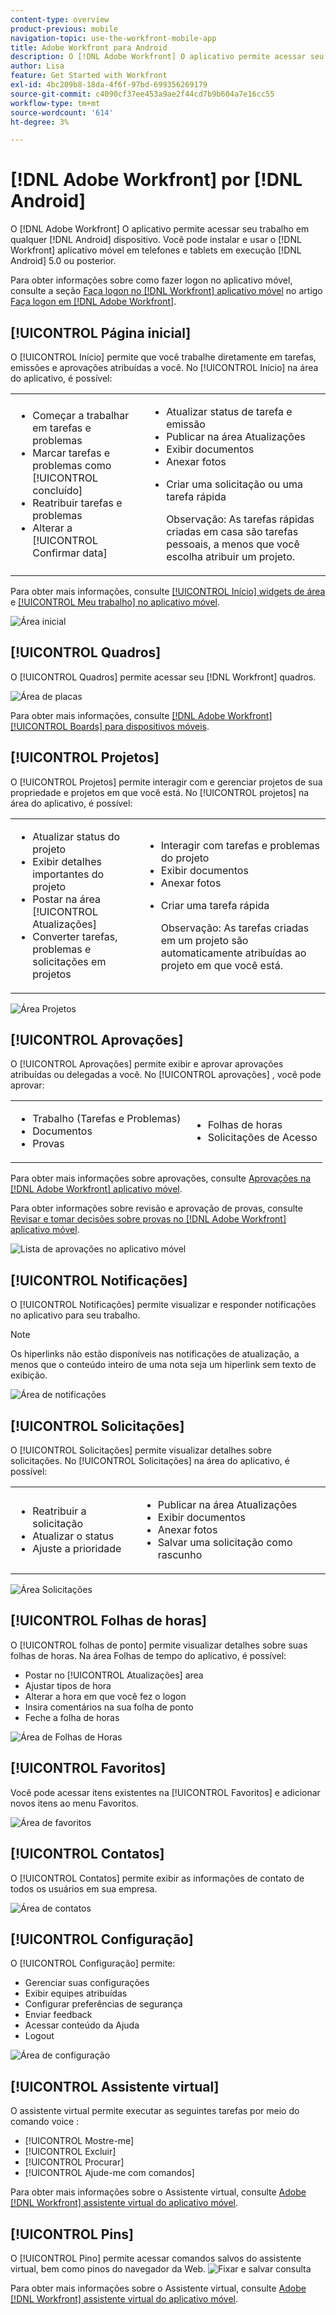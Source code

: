 ```yaml
---
content-type: overview
product-previous: mobile
navigation-topic: use-the-workfront-mobile-app
title: Adobe Workfront para Android
description: O [!DNL Adobe Workfront] O aplicativo permite acessar seu trabalho em qualquer dispositivo Android. Você pode instalar e usar o [!DNL Workfront] aplicativo móvel em telefones e tablets que executam o Android 5.0 ou posterior.
author: Lisa
feature: Get Started with Workfront
exl-id: 4bc209b8-18da-4f6f-97bd-699356269179
source-git-commit: c4090cf37ee453a9ae2f44cd7b9b604a7e16cc55
workflow-type: tm+mt
source-wordcount: '614'
ht-degree: 3%

---
```


# [!DNL Adobe Workfront] por [!DNL Android]

O [!DNL Adobe Workfront] O aplicativo permite acessar seu trabalho em qualquer [!DNL Android] dispositivo. Você pode instalar e usar o [!DNL Workfront] aplicativo móvel em telefones e tablets em execução [!DNL Android] 5.0 ou posterior.

Para obter informações sobre como fazer logon no aplicativo móvel, consulte a seção [Faça logon no [!DNL Workfront] aplicativo móvel](../../../workfront-basics/manage-your-account-and-profile/managing-your-workfront-account/log-in-to-workfront.md#log) no artigo [Faça logon em [!DNL Adobe Workfront]](../../../workfront-basics/manage-your-account-and-profile/managing-your-workfront-account/log-in-to-workfront.md).

## [!UICONTROL Página inicial]

O [!UICONTROL Início] permite que você trabalhe diretamente em tarefas, emissões e aprovações atribuídas a você. No [!UICONTROL Início] na área do aplicativo, é possível:

<table style="table-layout:auto"> 
 <col> 
 <col> 
 <tbody> 
  <tr> 
   <td> 
    <ul> 
     <li>Começar a trabalhar em tarefas e problemas</li> 
     <li>Marcar tarefas e problemas como [!UICONTROL concluído]</li> 
     <li>Reatribuir tarefas e problemas</li> 
     <li>Alterar a [!UICONTROL Confirmar data]</li> 
    </ul> </td> 
   <td> 
    <ul> 
     <li>Atualizar status de tarefa e emissão</li> 
     <li>Publicar na área Atualizações</li> 
     <li>Exibir documentos</li> 
     <li>Anexar fotos</li> 
     <li> <p>Criar uma solicitação ou uma tarefa rápida</p> <p>Observação: As tarefas rápidas criadas em casa são tarefas pessoais, a menos que você escolha atribuir um projeto.</p> </li> 
    </ul> </td> 
  </tr> 
 </tbody> 
</table>

Para obter mais informações, consulte [[!UICONTROL Início] widgets de área](../../../workfront-basics/mobile-apps/using-the-workfront-mobile-app/home-area-widgets-mobile.md) e [[!UICONTROL Meu trabalho] no aplicativo móvel](../../../workfront-basics/mobile-apps/using-the-workfront-mobile-app/my-work-section-mobile.md).

![Área inicial](assets/mobile-home-area.png)

## [!UICONTROL Quadros]

O [!UICONTROL Quadros] permite acessar seu [!DNL Workfront] quadros.

![Área de placas](assets/mobile-all-boards-displayed.png)

Para obter mais informações, consulte [[!DNL Adobe Workfront] [!UICONTROL Boards] para dispositivos móveis](/help/quicksilver/workfront-basics/mobile-apps/using-the-workfront-mobile-app/mobile-boards.md).

## [!UICONTROL Projetos]

O [!UICONTROL Projetos] permite interagir com e gerenciar projetos de sua propriedade e projetos em que você está. No [!UICONTROL projetos] na área do aplicativo, é possível:

<table style="table-layout:auto"> 
 <col> 
 <col> 
 <tbody> 
  <tr> 
   <td> 
    <ul> 
     <li>Atualizar status do projeto</li> 
     <li>Exibir detalhes importantes do projeto</li> 
     <li>Postar na área [!UICONTROL Atualizações]</li> 
     <li>Converter tarefas, problemas e solicitações em projetos</li> 
    </ul> </td> 
   <td> 
    <ul> 
     <li>Interagir com tarefas e problemas do projeto</li> 
     <li>Exibir documentos</li> 
     <li>Anexar fotos</li> 
     <li> <p>Criar uma tarefa rápida</p> <p>Observação: As tarefas criadas em um projeto são automaticamente atribuídas ao projeto em que você está. </p> </li> 
    </ul> </td> 
  </tr> 
 </tbody> 
</table>

![Área Projetos](assets/mobile-projects-area.png)

## [!UICONTROL Aprovações]

O [!UICONTROL Aprovações] permite exibir e aprovar aprovações atribuídas ou delegadas a você. No [!UICONTROL aprovações] , você pode aprovar:

<table style="table-layout:auto">
 <col>
 <col>
 <tbody>
  <tr>
   <td>
    <ul>
     <li>Trabalho (Tarefas e Problemas)</li>
     <li>Documentos</li>
     <li>Provas </li>
    </ul> </td>
   <td>
    <ul>
     <li>Folhas de horas</li>
     <li>Solicitações de Acesso</li>
    </ul> </td>
  </tr>
 </tbody>
</table>

Para obter mais informações sobre aprovações, consulte [Aprovações na [!DNL Adobe Workfront] aplicativo móvel](../../../workfront-basics/mobile-apps/using-the-workfront-mobile-app/approvals-in-mobile-app.md).

Para obter informações sobre revisão e aprovação de provas, consulte [Revisar e tomar decisões sobre provas no [!DNL Adobe Workfront] aplicativo móvel](../../../workfront-basics/mobile-apps/using-the-workfront-mobile-app/work-with-proofs-in-mobile-app.md).

![Lista de aprovações no aplicativo móvel](assets/mobile-approvals-adobe-350x574.png)

## [!UICONTROL Notificações]

O [!UICONTROL Notificações] permite visualizar e responder notificações no aplicativo para seu trabalho.

>[!NOTE]
>Os hiperlinks não estão disponíveis nas notificações de atualização, a menos que o conteúdo inteiro de uma nota seja um hiperlink sem texto de exibição.

![Área de notificações](assets/mobile-notifications-area.png)

## [!UICONTROL Solicitações]

O [!UICONTROL Solicitações] permite visualizar detalhes sobre solicitações. No [!UICONTROL Solicitações] na área do aplicativo, é possível:

<table style="table-layout:auto">
 <col>
 <col>
 <tbody>
  <tr>
   <td>
    <ul>
     <li>Reatribuir a solicitação</li>
     <li>Atualizar o status</li>
     <li>Ajuste a prioridade</li>
    </ul> </td>
   <td>
    <ul>
     <li>Publicar na área Atualizações</li>
     <li>Exibir documentos</li>
     <li>Anexar fotos</li>
     <li>Salvar uma solicitação como rascunho</li>
    </ul> </td>
  </tr>
 </tbody>
</table>

![Área Solicitações](assets/mobile-requests-area.png)

## [!UICONTROL Folhas de horas]

O [!UICONTROL folhas de ponto] permite visualizar detalhes sobre suas folhas de horas. Na área Folhas de tempo do aplicativo, é possível:

* Postar no [!UICONTROL Atualizações] area
* Ajustar tipos de hora
* Alterar a hora em que você fez o logon
* Insira comentários na sua folha de ponto
* Feche a folha de horas

![Área de Folhas de Horas](assets/mobile-timesheets-area.png)

## [!UICONTROL Favoritos]

Você pode acessar itens existentes na [!UICONTROL Favoritos] e adicionar novos itens ao menu Favoritos.

![Área de favoritos](assets/mobile-favorites-area.png)

## [!UICONTROL Contatos]

O [!UICONTROL Contatos] permite exibir as informações de contato de todos os usuários em sua empresa.

![Área de contatos](assets/mobile-contacts-area.png)

## [!UICONTROL Configuração]

O [!UICONTROL Configuração] permite:

* Gerenciar suas configurações
* Exibir equipes atribuídas
* Configurar preferências de segurança
* Enviar feedback
* Acessar conteúdo da Ajuda
* Logout

![Área de configuração](assets/android-configuration-area.png)

## [!UICONTROL Assistente virtual]

O assistente virtual permite executar as seguintes tarefas por meio do comando voice :

* [!UICONTROL Mostre-me]
* [!UICONTROL Excluir]
* [!UICONTROL Procurar]
* [!UICONTROL Ajude-me com comandos]

Para obter mais informações sobre o Assistente virtual, consulte [Adobe [!DNL Workfront] assistente virtual do aplicativo móvel](../../../workfront-basics/mobile-apps/using-the-workfront-mobile-app/wf-mobile-virtual-assistant.md).

## [!UICONTROL Pins]

O [!UICONTROL Pino] permite acessar comandos salvos do assistente virtual, bem como pinos do navegador da Web.
![Fixar e salvar consulta](assets/pin-and-save-query-adobe-350x285.png)

Para obter mais informações sobre o Assistente virtual, consulte [Adobe [!DNL Workfront] assistente virtual do aplicativo móvel](../../../workfront-basics/mobile-apps/using-the-workfront-mobile-app/wf-mobile-virtual-assistant.md).
